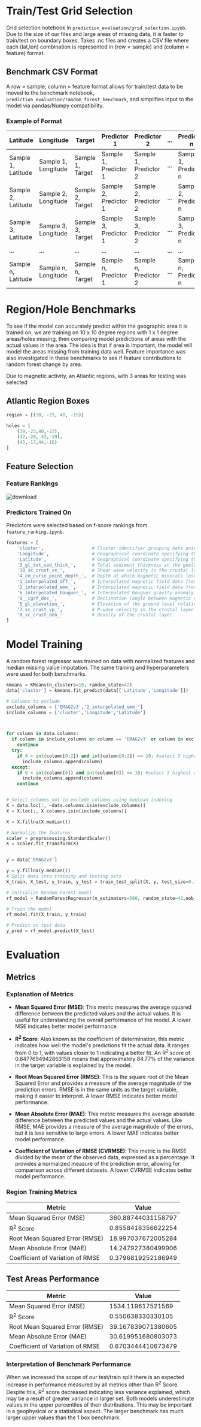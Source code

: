 
# Train/Test Grid Selection 
Grid selection notebook in ```prediction_evaluation/grid_selection.ipynb```. Due to the size of our files and large areas of missing data, it is faster to train/test on boundary boxes. Takes .nc files and creates a CSV file where each (lat,lon) combination is represented in (row = sample) and (column = feature) format.

## Benchmark CSV Format 
A row = sample, column = feature format allows for train/test data to be moved to the benchmark notebook, ```prediction_evaluation/random_forest_benchmark```, and simplifies input to the model via pandas/Numpy compatibility.

### Example of Format

| Latitude       | Longitude      | Target         | Predictor 1     | Predictor 2     | ...  | Predictor n     |
|----------------|----------------|----------------|-----------------|-----------------|------|-----------------|
| Sample 1, Latitude | Sample 1, Longitude | Sample 1, Target | Sample 1, Predictor 1 | Sample 1, Predictor 2 | ...  | Sample 1, Predictor n |
| Sample 2, Latitude | Sample 2, Longitude | Sample 2, Target | Sample 2, Predictor 1 | Sample 2, Predictor 2 | ...  | Sample 2, Predictor n |
| Sample 3, Latitude | Sample 3, Longitude | Sample 3, Target | Sample 3, Predictor 1 | Sample 3, Predictor 2 | ...  | Sample 3, Predictor n |
| ...            | ...            | ...            | ...             | ...             | ...  | ...             |
| Sample n, Latitude | Sample n, Longitude | Sample n, Target | Sample n, Predictor 1 | Sample n, Predictor 2 | ...  | Sample n, Predictor n |



# Region/Hole Benchmarks 
To see if the model can accurately predict within the geographic area it is trained on, we are training on 10 x 10 degree regions with 1 x 1 degree areas/holes missing, then comparing model predictions of areas with the actual values in the area. The idea is that if area is important, the model will model the areas missing from training data well. Feature importance was also investigated in these benchmarks to see if feature contributions to random forest change by area. 

Due to magnetic activity, an Atlantic regions, with 3 areas for testing was selected

## Atlantic Region Boxes 
```python
region = [(38, -25, 48, -15)]

holes = [
    (39,-23,40,-22),
    (42,-20, 43,-19),
    (43,-17,44,-16)
]
```
## Feature Selection 
### Feature Rankings
![download](https://github.com/user-attachments/assets/81eb3a33-ef8f-4306-9ee1-61ced0643ccc)

### Predictors Trained On
Predictors were selected based on f-score rankings from ```feature_ranking.ipynb```.
```python
features = [
    'cluster',                  # Cluster identifier grouping data points with similar properties.
    'Longitude',                # Geographical coordinate specifying the east-west position.
    'Latitude',                 # Geographical coordinate specifying the north-south position.
    '3_gl_tot_sed_thick_',      # Total sediment thickness in the geological layer.
    '10_sc_crust_vs_',          # Shear wave velocity in the crustal layer.
    '4_cm_curie_point_depth_',  # Depth at which magnetic minerals lose their magnetism (Curie point).
    '1_interpolated_mf7_',      # Interpolated magnetic field data from the MF7 model.
    '2_interpolated_emm_',      # Interpolated magnetic field data from the EMM model.
    '6_interpolated_bouguer_',  # Interpolated Bouguer gravity anomaly data.
    '9__igrf_dec_',             # Declination (angle between magnetic north and true north) from the IGRF model.
    '5_gl_elevation_',          # Elevation of the ground level relative to sea level.
    '7_sc_crust_vp_',           # P-wave velocity in the crustal layer.
    '8_sc_crust_den_'           # Density of the crustal layer.
]
```



# Model Training 

A random forest regressor was trained on data with normalized features and median missing value imputation. The same training and hyperparameters were used for both benchmarks.
```python
kmeans = KMeans(n_clusters=10, random_state=42)
data['cluster'] = kmeans.fit_predict(data[['Latitude','Longitude']])

# Columns to exclude
exclude_columns = ['EMAG2v3','2_interpolated_emm_']
include_columns = ['cluster','Longitude','Latitude']



for column in data.columns:
  if column in include_columns or column == 'EMAG2v3' or column in exclude_columns:
    continue
  try:
    if 0 < int(column[0:2]) and int(column[0:2]) <= 10: #select 5 highest ranked
      include_columns.append(column)
  except:
    if 0 < int(column[0]) and int(column[0]) <= 10: #select 5 highest ranked
      include_columns.append(column)
    continue


# Select columns not in exclude_columns using boolean indexing
X = data.loc[:, ~data.columns.isin(exclude_columns)]
X = X.loc[:, X.columns.isin(include_columns)]

X = X.fillna(X.median())

# Normalize the features
scaler = preprocessing.StandardScaler()
X = scaler.fit_transform(X)


y = data['EMAG2v3']

y = y.fillna(y.median())
# Split data into training and testing sets
X_train, X_test, y_train, y_test = train_test_split(X, y, test_size=0.1, random_state=42)

# Initialize Random Forest model
rf_model = RandomForestRegressor(n_estimators=500, random_state=42,oob_score=True)

# Train the model
rf_model.fit(X_train, y_train)

# Predict on test data
y_pred = rf_model.predict(X_test)

```


# Evaluation 

## Metrics 

### Explanation of Metrics

- **Mean Squared Error (MSE)**: This metric measures the average squared difference between the predicted values and the actual values. It is useful for understanding the overall performance of the model. A lower MSE indicates better model performance.

- **R<sup>2</sup> Score**: Also known as the coefficient of determination, this metric indicates how well the model's predictions fit the actual data. It ranges from 0 to 1, with values closer to 1 indicating a better fit. An R<sup>2</sup> score of 0.8477694942863158 means that approximately 84.77% of the variance in the target variable is explained by the model.

- **Root Mean Squared Error (RMSE)**: This is the square root of the Mean Squared Error and provides a measure of the average magnitude of the prediction errors. RMSE is in the same units as the target variable, making it easier to interpret. A lower RMSE indicates better model performance.

- **Mean Absolute Error (MAE)**: This metric measures the average absolute difference between the predicted values and the actual values. Like RMSE, MAE provides a measure of the average magnitude of the errors, but it is less sensitive to large errors. A lower MAE indicates better model performance.

- **Coefficient of Variation of RMSE (CVRMSE)**: This metric is the RMSE divided by the mean of the observed data, expressed as a percentage. It provides a normalized measure of the prediction error, allowing for comparison across different datasets. A lower CVRMSE indicates better model performance.


### Region Training Metrics

| Metric                               | Value                   |
|--------------------------------------|-------------------------|
| Mean Squared Error (MSE)             | 360.88744031158797      |
| R<sup>2</sup> Score                  | 0.8558416356622254      |
| Root Mean Squared Error (RMSE)       | 18.997037672005284      |
| Mean Absolute Error (MAE)            | 14.247927380499906      |
| Coefficient of Variation of RMSE     | 0.3796819252186949      |


## Test Areas Performance


| Metric                               | Value                   |
|--------------------------------------|-------------------------|
| Mean Squared Error (MSE)             | 1534.119617521569      |
| R<sup>2</sup> Score                  | 0.550638330330105      |
| Root Mean Squared Error (RMSE)       | 39.167839071380605      |
| Mean Absolute Error (MAE)            |  30.619951680803073      |
| Coefficient of Variation of RMSE     | 0.6703444410673479      |



### Interpretation of Benchmark Performance

When we increased the scope of our test/train split there is an expected increase in performance measured by all metrics other than R<sup>2</sup> Score. Despite this, R<sup>2</sup> score decreased indicating less variance explained, which may be a result of greater variance in larger set. Both models underestimate values in the upper percentiles of their distributions. This may be important in a geophysical or a statistical aspect. The larger benchmark has much larger upper values than the 1 box benchmark.





